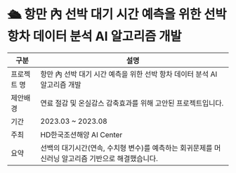 # 🛳️ 항만 內 선박 대기 시간 예측을 위한 선박 항차 데이터 분석 AI 알고리즘 개발
      
|구분|설명|
|------|---|
|프로젝트 명|항만 內 선박 대기 시간 예측을 위한 선박 항차 데이터 분석 AI 알고리즘 개발|
|제안배경|연료 절감 및 온실감스 감축효과를 위해 고안된 프로젝트입니다.|
|기간|2023.03 ~ 2023.08|
|주최|HD한국조션해양 AI Center|
|요약|선백의 대기시간(연속, 수치형 변수)를 예측하는 회귀문제를 머신러닝 알고리즘 기반으로 해결했습니다.|
